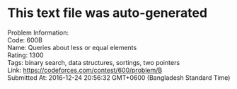 # This text file was auto-generated  
  
Problem Information:  
Code: 600B  
Name: Queries about less or equal elements  
Rating: 1300  
Tags: binary search, data structures, sortings, two pointers  
Link: https://codeforces.com/contest/600/problem/B  
Submitted At: 2016-12-24 20:56:32 GMT+0600 (Bangladesh Standard Time)  
